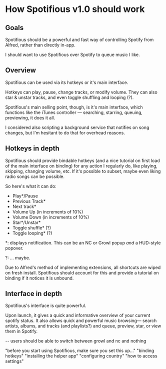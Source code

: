 # How Spotifious v1.0 should work #

## Goals ##

Spotifious should be a powerful and fast way of controlling Spotify from Alfred, rather than directly in-app.

I should want to use Spotifious over Spotify to queue music I like.

## Overview ##

Spotifious can be used via its hotkeys or it's main interface. 

Hotkeys can play, pause, change tracks, or modify volume. They can also star & unstar tracks, and even toggle shuffling and looping (?). 

Spotifious's main selling point, though, is it's main interface, which functions like the iTunes controller — searching, starring, queuing, previewing, it does it all.

I considered also scripting a background service that notifies on song changes, but I'm hesitant to do that for overhead reasons.

## Hotkeys in depth ##

Spotifious should provide bindable hotkeys (and a nice tutorial on first load of the main interface on binding) for any action I regularly do, like playing, skipping, changing volume, etc. If it's possible to subset, maybe even liking radio songs can be possible.

So here's what it can do:

- Play*/Pause
- Previous Track*
- Next track*
- Volume Up (in increments of 10%)
- Volume Down (in increments of 10%)
- Star*/Unstar\*
- Toggle shuffle* (?)
- Toggle looping* (?)

*: displays notification. This can be an NC or Growl popup _and_ a HUD-style popover.

?: ... maybe.

Due to Alfred's method of implementing extensions, all shortcuts are wiped on fresh install. Spotifious should account for this and provide a tutorial on binding if it notices it is unbound.

## Interface in depth ##

Spotifious's interface is quite powerful.

Upon launch, it gives a quick and informative overview of your current spotify status. It also allows quick and powerful music browsing— search artists, albums, and tracks (and playlists?) and queue, preview, star, or view them in Spotify.

--
users should be able to switch between growl and nc and nothing

"before you start using Spotifious, make sure you set this up..."
	"binding hotkeys"
	"installing the helper app"
	"configuring country"
	"how to access settings"